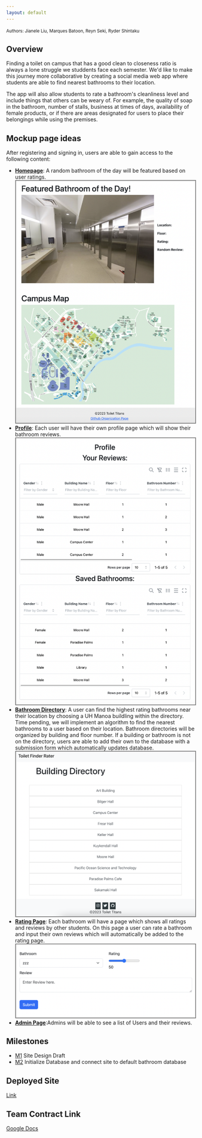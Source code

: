 ```yaml
---
layout: default
---
```


<small>
Authors:
Jianele Liu, Marques Batoon, Reyn Seki, Ryder Shintaku
</small>


## Overview 

Finding a toilet on campus that has a good clean to closeness ratio is always a lone struggle we studdents face each semester. We'd like to make this journey more collaborative by creating a social media web app where students are able to find nearest bathrooms to their location. 

The app will also allow students to rate a bathroom's cleanliness level and include things that others can be weary of. For example, the quality of soap in the bathroom, number of stalls, business at times of days, availability of female products, or if there are areas designated for users to place their belongings while using the premises.


## Mockup page ideas

After registering and signing in, users are able to gain access to the following content:
- **[Homepage](http://64.225.0.50/)**: A random bathroom of the day will be featured based on user ratings.
  <img src="/assets/img/homepage_2.png" style="border: 2px solid  gray;">
- **[Profile](http://64.225.0.50/profile)**: Each user will have their own profile page which will show their bathroom reviews.
  <img src="/assets/img/profile_2.png" style="border: 2px solid  gray;">
- **[Bathroom Directory](http://64.225.0.50/directory)**: A user can find the highest rating bathrooms near their location by choosing a UH Manoa buildling within the directory. Time pending, we will implement an algorithm to find the nearest bathrooms to a user based on their location. Bathroom directories will be organized by building and floor number. If a building or bathroom is not on the directory, users are able to add their own to the database with a submission form which automatically updates database.
  <img src="/assets/img/directory.png" style="border: 2px solid  gray;">
- **[Rating Page](http://64.225.0.50/rating)**: Each bathroom will have a page which shows all ratings and reviews by other students. On this page a user can rate a bathroom and input their own reviews which will automatically be added to the rating page.
  <img src="/assets/img/rating_2.png" style="border: 2px solid  gray;">
- **[Admin Page](http://64.225.0.50/admin)**:Admins will be able to see a list of Users and their reviews.

## Milestones
- [M1](https://github.com/orgs/toilet-titans/projects/1) Site Design Draft
- [M2](https://github.com/orgs/toilet-titans/projects/2) Initialize Database and connect site to default bathroom database

## Deployed Site
[Link](http://64.225.0.50/)

## Team Contract Link
[Google Docs](https://docs.google.com/document/d/14pBRniZ6KHrZOEJFxB_emzIQQTUT-btge485rYyElhs)


<!--
### Small image

![Octocat](https://github.githubassets.com/images/icons/emoji/octocat.png)

### Large image

![Branching](https://guides.github.com/activities/hello-world/branching.png)
-->
